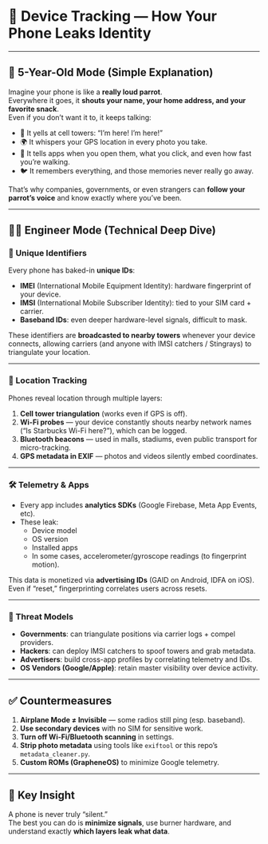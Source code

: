 # 📱 Device Tracking — How Your Phone Leaks Identity

---

## 🧸 5-Year-Old Mode (Simple Explanation)

Imagine your phone is like a **really loud parrot**.  
Everywhere it goes, it **shouts your name, your home address, and your favorite snack**.  
Even if you don’t want it to, it keeps talking:

- 📡 It yells at cell towers: “I’m here! I’m here!”  
- 🌍 It whispers your GPS location in every photo you take.  
- 🛒 It tells apps when you open them, what you click, and even how fast you’re walking.  
- 🐦 It remembers everything, and those memories never really go away.

That’s why companies, governments, or even strangers can **follow your parrot’s voice** and know exactly where you’ve been.

---

## 🧑‍💻 Engineer Mode (Technical Deep Dive)

### 🔑 Unique Identifiers
Every phone has baked-in **unique IDs**:
- **IMEI** (International Mobile Equipment Identity): hardware fingerprint of your device.  
- **IMSI** (International Mobile Subscriber Identity): tied to your SIM card + carrier.  
- **Baseband IDs**: even deeper hardware-level signals, difficult to mask.  

These identifiers are **broadcasted to nearby towers** whenever your device connects, allowing carriers (and anyone with IMSI catchers / Stingrays) to triangulate your location.

---

### 📡 Location Tracking
Phones reveal location through multiple layers:
1. **Cell tower triangulation** (works even if GPS is off).  
2. **Wi-Fi probes** — your device constantly shouts nearby network names (“Is Starbucks Wi-Fi here?”), which can be logged.  
3. **Bluetooth beacons** — used in malls, stadiums, even public transport for micro-tracking.  
4. **GPS metadata in EXIF** — photos and videos silently embed coordinates.

---

### 🛠️ Telemetry & Apps
- Every app includes **analytics SDKs** (Google Firebase, Meta App Events, etc).  
- These leak:  
  - Device model  
  - OS version  
  - Installed apps  
  - In some cases, accelerometer/gyroscope readings (to fingerprint motion).  

This data is monetized via **advertising IDs** (GAID on Android, IDFA on iOS). Even if “reset,” fingerprinting correlates users across resets.

---

### 🎯 Threat Models
- **Governments**: can triangulate positions via carrier logs + compel providers.  
- **Hackers**: can deploy IMSI catchers to spoof towers and grab metadata.  
- **Advertisers**: build cross-app profiles by correlating telemetry and IDs.  
- **OS Vendors (Google/Apple)**: retain master visibility over device activity.

---

## ✅ Countermeasures
1. **Airplane Mode ≠ Invisible** — some radios still ping (esp. baseband).  
2. **Use secondary devices** with no SIM for sensitive work.  
3. **Turn off Wi-Fi/Bluetooth scanning** in settings.  
4. **Strip photo metadata** using tools like `exiftool` or this repo’s `metadata_cleaner.py`.  
5. **Custom ROMs (GrapheneOS)** to minimize Google telemetry.  

---

## 🧭 Key Insight
A phone is never truly “silent.”  
The best you can do is **minimize signals**, use burner hardware, and understand exactly **which layers leak what data**.

